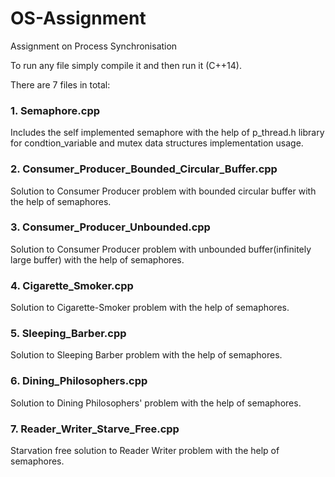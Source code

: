 # OS-Assignment
Assignment on Process Synchronisation

To run any file simply compile it and then run it (C++14).

There are 7 files in total:

### 1. Semaphore.cpp
Includes the self implemented semaphore with the help of p_thread.h library for condtion_variable and mutex data structures implementation usage.

### 2. Consumer_Producer_Bounded_Circular_Buffer.cpp
Solution to Consumer Producer problem with bounded circular buffer with the help of semaphores.

### 3. Consumer_Producer_Unbounded.cpp
Solution to Consumer Producer problem with unbounded buffer(infinitely large buffer) with the help of semaphores.

### 4. Cigarette_Smoker.cpp
Solution to Cigarette-Smoker problem with the help of semaphores.

### 5. Sleeping_Barber.cpp
Solution to Sleeping Barber problem with the help of semaphores.

### 6. Dining_Philosophers.cpp
Solution to Dining Philosophers' problem with the help of semaphores.

### 7. Reader_Writer_Starve_Free.cpp
Starvation free solution to Reader Writer problem with the help of semaphores.
